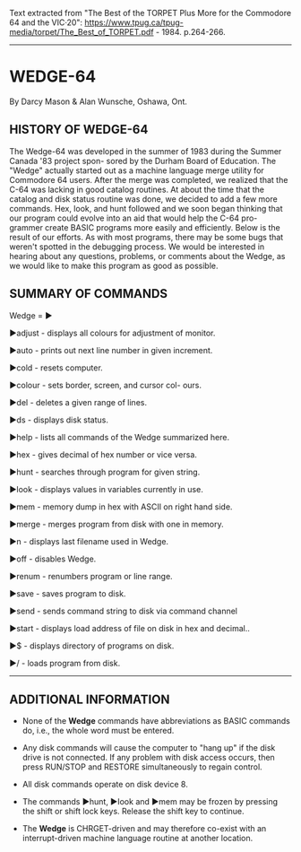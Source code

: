 Text extracted from "The Best of the TORPET Plus More for the Commodore 64 and the VIC·20": https://www.tpug.ca/tpug-media/torpet/The_Best_of_TORPET.pdf - 1984. p.264-266.

---

# WEDGE-64
By Darcy Mason & Alan Wunsche, Oshawa, Ont.

## HISTORY OF WEDGE-64

The Wedge-64 was developed in the summer of 1983 during the Summer Canada '83 project spon- sored by the Durham Board of Education. The "Wedge" actually started out as a machine language merge utility for Commodore 64 users. After the merge was completed, we realized that the C-64 was lacking in good catalog routines. At about the time that the catalog and disk status routine was done, we decided to add a few more commands. Hex, look, and hunt followed and we soon began thinking that our program could evolve into an aid that would help the C-64 pro- grammer create BASIC programs more easily and efficiently. Below is the result of our efforts. As with most programs, there may be some bugs that weren't spotted in the debugging process. We would be interested in hearing about any questions, problems, or comments about the Wedge, as we would like to make this program as good as possible.

## SUMMARY OF COMMANDS
Wedge = ▶

▶adjust - displays all colours for adjustment of monitor.

▶auto - prints out next line number in given increment.

▶cold - resets computer.

▶colour - sets border, screen, and cursor col- ours.

▶del - deletes a given range of lines.

▶ds - displays disk status.

▶help - lists all commands of the Wedge summarized here.

▶hex - gives decimal of hex number or vice versa.

▶hunt - searches through program for given string.

▶look - displays values in variables currently in use.

▶mem - memory dump in hex with ASCII on right hand side.

▶merge - merges program from disk with one in memory.

▶n - displays last filename used in Wedge.

▶off - disables Wedge.

▶renum - renumbers program or line range. 

▶save - saves program to disk.

▶send - sends command string to disk via command channel

▶start - displays load address of file on disk in hex and decimal..

▶$ - displays directory of programs on disk.

▶/ - loads program from disk.

---

## ADDITIONAL INFORMATION

- None of the **Wedge** commands have abbreviations as BASIC commands do, i.e., the whole word must be entered.

- Any disk commands will cause the computer to "hang up" if the disk drive is not connected. If any problem with disk access occurs, then press RUN/STOP and RESTORE simultaneously to regain control.

- All disk commands operate on disk device 8.

- The commands ▶hunt, ▶Iook and ▶mem may be frozen by pressing the shift or shift lock keys. Release the shift key to continue.

- The **Wedge** is CHRGET-driven and may therefore co-exist with an interrupt-driven machine language routine at another location.